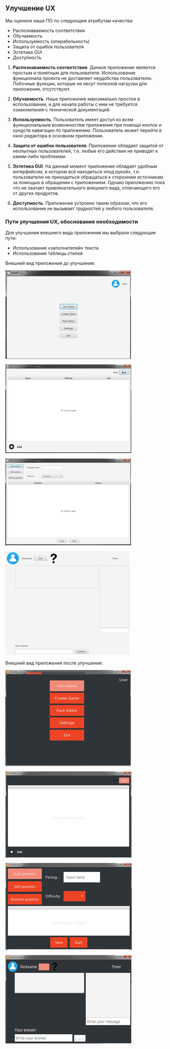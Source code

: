 ## Улучшение UX
Мы оценили наше ПО по следующим атрибутам качества:
 - Распознаваемость соответствия
 - Обучаемость
 - Используемость (операбельность)
 - Защита от ошибок пользователя
 - Эстетика GUI
 - Доступность

1. **Распознаваемость соответствия**. Данное приложение является простым и понятным для пользователя. Использование функционала проекта не доставляет неудобства пользователю. Побочные функции, которые не несут полезной нагрузки для приложения, отсутствуют.

2. **Обучаемость**. Наше приложение максимально простое в использовании, и для начала работы с ним не требуется ознакомления с технической документаций.

3. **Используемость**. Пользователь имеет доступ ко всем функциональным возможностям приложения при помощи кнопок и средств навигации по приложению. Пользователь может перейти в окно редактора в основном приложении.

4. **Защита от ошибок пользователя**. Приложение обладает защитой от неопытных пользователей, т.е. любые его действия не приводят к каким-либо проблемам.

5. **Эстетика GUI**. На данный момент приложение обладает удобным интерфейсом, в котором всё находиться «под рукой», т.е. пользователю не приходиться обращаться к сторонним источникам за помощью в обращении с приложением. Однако приложению пока что не хватает привлекательного внешнего вида, отличающего его от других продуктов.

6. **Доступность**. Приложение устроено таким образом, что его использование не вызывает трудностей у любого пользователя.

### Пути улучшения UX, обоснование необходимости

Для улучшения внешнего вида приложения мы выбрали следующие пути:
 - Использование «заполнителей» текста
 - Использование таблицы стилей

Внешний вид приложения до улучшения: 

[![](https://github.com/Bulbash3r/Kewbr-Quiz/blob/master/UX%20improvement/MainMenu.jpg?raw=true)](https://github.com/Bulbash3r/Kewbr-Quiz/blob/master/UX%20improvement/MainMenu.jpg?raw=true)

[![](https://github.com/Bulbash3r/Kewbr-Quiz/blob/master/UX%20improvement/Editor.jpg?raw=true)](https://github.com/Bulbash3r/Kewbr-Quiz/blob/master/UX%20improvement/Editor.jpg?raw=true)

[![](https://github.com/Bulbash3r/Kewbr-Quiz/blob/master/UX%20improvement/QuestEditor.jpg?raw=true)](https://github.com/Bulbash3r/Kewbr-Quiz/blob/master/UX%20improvement/QuestEditor.jpg?raw=true)

[![](https://github.com/Bulbash3r/Kewbr-Quiz/blob/master/UX%20improvement/InGame.jpg?raw=true)](https://github.com/Bulbash3r/Kewbr-Quiz/blob/master/UX%20improvement/InGame.jpg?raw=true)

Внешний вид приложения после улучшения: 

[![](https://github.com/Bulbash3r/Kewbr-Quiz/blob/master/UX%20improvement/MainMenu%20-%20After.jpg?raw=true)](https://github.com/Bulbash3r/Kewbr-Quiz/blob/master/UX%20improvement/MainMenu%20-%20After.jpg?raw=true)

[![](https://github.com/Bulbash3r/Kewbr-Quiz/blob/master/UX%20improvement/Editor%20-%20After.jpg?raw=true)](https://github.com/Bulbash3r/Kewbr-Quiz/blob/master/UX%20improvement/Editor%20-%20After.jpg?raw=true)

[![](https://github.com/Bulbash3r/Kewbr-Quiz/blob/master/UX%20improvement/QuestEditor%20-%20After.jpg?raw=true)](https://github.com/Bulbash3r/Kewbr-Quiz/blob/master/UX%20improvement/QuestEditor%20-%20After.jpg?raw=true)

[![](https://github.com/Bulbash3r/Kewbr-Quiz/blob/master/UX%20improvement/InGame%20-%20After.jpg?raw=true)](https://github.com/Bulbash3r/Kewbr-Quiz/blob/master/UX%20improvement/InGame%20-%20After.jpg?raw=true)
